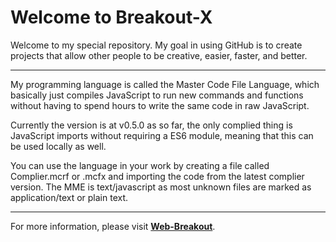 # Welcome to Breakout-X
Welcome to my special repository.
My goal in using GitHub is to create projects that allow other people to be creative, easier, faster, and better.

--------
My programming language is called the Master Code File Language, which basically just compiles JavaScript to run new commands and functions without having to spend hours to write the same code in raw JavaScript.

Currently the version is at v0.5.0 as so far, the only complied thing is JavaScript imports without requiring a ES6 module, meaning that this can be used locally as well.

You can use the language in your work by creating a file called Complier.mcrf or .mcfx and importing the code from the latest complier version. The MME is text/javascript as most unknown files are marked as application/text or plain text.

--------
For more information, please visit [**Web-Breakout**](https://github.com/Web-Breakout/Web-Breakout.github.io).
